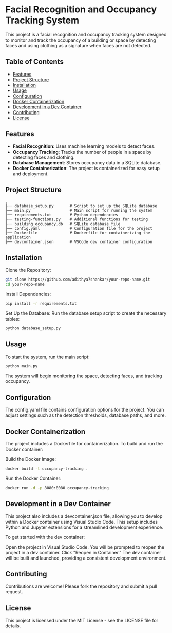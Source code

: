 # Facial Recognition and Occupancy Tracking System

This project is a facial recognition and occupancy tracking system designed to monitor and track the occupancy of a building or space by detecting faces and using clothing as a signature when faces are not detected.

## Table of Contents
- [Features](#features)
- [Project Structure](#project-structure)
- [Installation](#installation)
- [Usage](#usage)
- [Configuration](#configuration)
- [Docker Containerization](#docker-containerization)
- [Development in a Dev Container](#development-in-a-dev-container)
- [Contributing](#contributing)
- [License](#license)

## Features
- **Facial Recognition**: Uses machine learning models to detect faces.
- **Occupancy Tracking**: Tracks the number of people in a space by detecting faces and clothing.
- **Database Management**: Stores occupancy data in a SQLite database.
- **Docker Containerization**: The project is containerized for easy setup and deployment.

## Project Structure
```plaintext
.
├── database_setup.py       # Script to set up the SQLite database
├── main.py                 # Main script for running the system
├── requirements.txt        # Python dependencies
├── testing-functions.py    # Additional functions for testing
├── building_occupancy.db   # SQLite database file
├── config.yaml             # Configuration file for the project
├── Dockerfile              # Dockerfile for containerizing the application
├── devcontainer.json       # VSCode dev container configuration
```

## Installation
Clone the Repository:
```bash
git clone https://github.com/adithya7shankar/your-repo-name.git
cd your-repo-name
```
Install Dependencies:
```bash
pip install -r requirements.txt
```
Set Up the Database:
Run the database setup script to create the necessary tables:

```bash
python database_setup.py
```
## Usage
To start the system, run the main script:

```bash
python main.py
```
The system will begin monitoring the space, detecting faces, and tracking occupancy.

## Configuration
The config.yaml file contains configuration options for the project. You can adjust settings such as the detection thresholds, database paths, and more.

## Docker Containerization
The project includes a Dockerfile for containerization. To build and run the Docker container:

Build the Docker Image:

```bash
docker build -t occupancy-tracking .
```
Run the Docker Container:

```bash
docker run -d -p 8080:8080 occupancy-tracking
```
## Development in a Dev Container
This project also includes a devcontainer.json file, allowing you to develop within a Docker container using Visual Studio Code. This setup includes Python and Jupyter extensions for a streamlined development experience.

To get started with the dev container:

Open the project in Visual Studio Code.
You will be prompted to reopen the project in a dev container. Click "Reopen in Container."
The dev container will be built and launched, providing a consistent development environment.

## Contributing
Contributions are welcome! Please fork the repository and submit a pull request.

## License
This project is licensed under the MIT License - see the LICENSE file for details.
